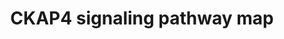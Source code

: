 ---
annotations:
- id: DOID:4362
  parent: disease of cellular proliferation
  type: Disease Ontology
  value: cervical cancer
- id: DOID:8618
  parent: disease of cellular proliferation
  type: Disease Ontology
  value: oral cavity cancer
- id: DOID:162
  parent: disease of cellular proliferation
  type: Disease Ontology
  value: cancer
- id: DOID:684
  parent: disease of cellular proliferation
  type: Disease Ontology
  value: hepatocellular carcinoma
- id: DOID:3748
  parent: disease of cellular proliferation
  type: Disease Ontology
  value: esophagus squamous cell carcinoma
- id: DOID:4007
  parent: disease of cellular proliferation
  type: Disease Ontology
  value: bladder carcinoma
- id: DOID:1612
  parent: disease of cellular proliferation
  type: Disease Ontology
  value: breast cancer
authors:
- Rex D A B
- Egonw
- Andra
- Jmillanacosta
description: CKAP4 signaling pathway map
last-edited: 2023-04-17
organisms:
- Homo sapiens
redirect_from:
- /index.php/Pathway:WP5322
- /instance/WP5322
- /instance/WP5322_r126211
revision: r126211
schema-jsonld:
- '@context': https://schema.org/
  '@id': https://wikipathways.github.io/pathways/WP5322.html
  '@type': Dataset
  creator:
    '@type': Organization
    name: WikiPathways
  description: CKAP4 signaling pathway map
  keywords:
  - ' CCNE1'
  - ' DAP3'
  - ' LEF1'
  - ' PLVAP'
  - ABCG2
  - AKT1
  - 'ANGPTL2 '
  - APAF1
  - APF
  - 'ATM '
  - BAX
  - BCL2L11
  - BIRC5
  - BMI1
  - BRCA1
  - CAND1
  - CASP1
  - CASP3
  - CASP4
  - CASP5
  - CASP8
  - CASP9
  - 'CCN2 '
  - CCNB1
  - CCNB2
  - CCND1
  - CD271
  - CD44
  - CD74
  - CD95
  - CDH1
  - 'CDH1 '
  - CDK1
  - 'CDK4 '
  - CDKN1B
  - CHK2
  - CKAP4
  - CTNNB1
  - DKK1
  - DKK3
  - DSP
  - DUSP6
  - E2F1
  - EGFR
  - ESR1
  - FBXO3
  - FBXW7
  - GLI2
  - GOLPH3
  - GSK3B
  - HSPA1A
  - IL6RA
  - ITGA5
  - ITGB1
  - ITGB4
  - JUN
  - MAP2K1
  - MAP2K2
  - MAPK1
  - MAPK14
  - MAPK3
  - MDM2
  - MIF
  - MMP1
  - MMP14
  - MMP9
  - MYC
  - 'MYC '
  - MYCN
  - NANOG
  - NFKB1
  - NOTCH1
  - OCLN
  - OCT4
  - PARD3
  - PFDN5
  - PFND5
  - PGE2
  - PIK3CA
  - PLAU
  - PRKAA2
  - 'PTCH1 '
  - PTEN
  - PTK2B
  - RAD9
  - RELA
  - 'RPS6KA6 '
  - SERPINE1
  - SHH
  - SHH1
  - SMAD3
  - SMAD4
  - SNAI1
  - SNAIL
  - SOX2
  - 'SP1 '
  - SRC
  - STAT1
  - SUSD2
  - TCF1
  - TGFB1
  - TGFB2
  - TGFBR1
  - TJP1
  - TNF
  - TNFRSF10A
  - TNFRSF10B
  - TNFRSF1A
  - TP53
  - TRAF
  - TWIST
  - 'TWIST '
  - TWIST1
  - 'VEGFR2 '
  - VIM
  - 'WASF3 '
  - WNT3A
  - ZEB1
  - hsa-mir-527
  - hsa-mir-665
  license: CC0
  name: CKAP4 signaling pathway map
seo: CreativeWork
title: CKAP4 signaling pathway map
wpid: WP5322
---